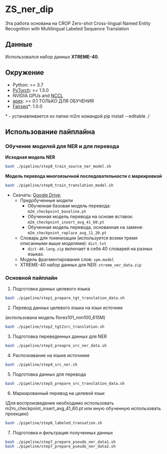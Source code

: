 # ZS_ner_dip
Эта работа основана на CROP Zero-shot Cross-lingual Named Entity Recognition with Multilingual Labeled Sequence Translation


## Данные

Использовался набор данных **XTREME-40**.


## Окружение 

* Python: >= 3.7
* [PyTorch](http://pytorch.org/): >= 1.5.0
* NVIDIA GPUs and [NCCL](https://github.com/NVIDIA/nccl)
* [apex](https://github.com/NVIDIA/apex): >= 0.1 ТОЛЬКО ДЛЯ ОБУЧЕНИЯ
* [Fairseq](https://github.com/pytorch/fairseq)*: 1.0.0

\* - устанавливается из папки m2m командой pip install --editable ./

## Использование пайплайна

### Обучение моделей для NER и для перевода

**Исходная модель NER**

```bash
bash ./pipeline/step0_train_source_ner_model.sh
```

**Модель перевода многоязычной последовательности с маркировкой**

```bash
bash ./pipeline/step0_train_translation_model.sh
```

* Скачать: [Google Drive](https://drive.google.com/drive/folders/1dfrgOmMIrmphbYQkfyH5K_iOOtqC9k8Q?usp=sharing);
  * Предобученные модели
    * Обученная базовая модель перевода: `m2m_checkpoint_baseline.pt`
    * Обученная модель перевода на основе вставок: `m2m_checkpoint_insert_avg_41_60.pt`
    * Обученная модель перевода, основанная на замене: `m2m_checkpoint_replace_avg_11_20.pt`
  * Словарь для токенизации (используется всеми тремя описанными выше моделями): `dict.txt`
    * `dict-40-lang.zip` включает в себя 40 словарей на разных языках.
  * Модель фрагментирования слов: `spm.model`
  * XTREME-40 набор данных для NER: `xtreme_ner_data.zip`

### Основной пайплайн

1. Подготовка данных целевого языка

```bash
bash ./pipeline/step1_prepare_tgt_translation_data.sh
```

2. Перевод данных целевого языка на язык источник

(использована модель flores101_mm100_615M)

```bash
bash ./pipeline/step2_tgt2src_translation.sh
```

3. Подготовка переведенных данных для NER 

```bash
bash ./pipeline/step3_preapre_src_ner_data.sh
```

4. Распознавание на языке источнике

```bash
bash ./pipeline/step4_src_ner.sh
```

5. Подготовка данных для перевода 

```bash
bash ./pipeline/step5_prepare_src_translation_data.sh
```

6. Маркированный перевод на целевой язык

(Для воспроизведение необходимо использовать m2m_checkpoint_insert_avg_41_60.pt или иную обученную использовать проекцию)

```bash
bash ./pipeline/step6_labeled_transation.sh
```

7. Подготовка и фильтрация полученных данных

```bash
bash ./pipeline/step7_prepare_pseudo_ner_data1.sh
bash ./pipeline/step7_prepare_pseudo_ner_data2.sh
```
